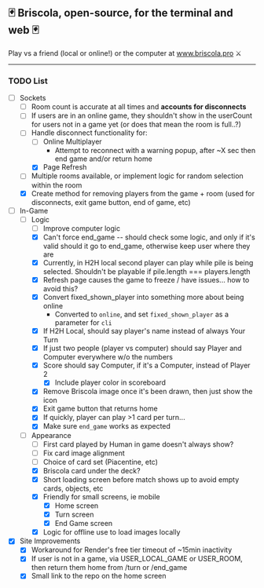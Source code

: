 ## 🃏    Briscola, open-source, for the terminal and web    🃏

Play vs a friend (local or online!) or the computer at www.briscola.pro ⚔️



---



### TODO List
- [ ] Sockets
  - [ ] Room count is accurate at all times and **accounts for disconnects**
  - [ ] If users are in an online game, they shouldn't show in the userCount for users not in a game yet (or does that mean the room is full..?)
  - [ ] Handle disconnect functionality for:
      - [ ] Online Multiplayer
        - Attempt to reconnect with a warning popup, after ~X sec then end game and/or return home
      - [x] Page Refresh
  - [ ] Multiple rooms available, or implement logic for random selection within the room
  - [x] Create method for removing players from the game + room (used for disconnects, exit game button, end of game, etc)

- [ ] In-Game
  - [ ] Logic
    - [ ] Improve computer logic
    - [x] Can't force end_game -- should check some logic, and only if it's valid should it go to end_game, otherwise keep user where they are
    - [x] Currently, in H2H local second player can play while pile is being selected. Shouldn't be playable if pile.length === players.length
    - [x] Refresh page causes the game to freeze / have issues... how to avoid this?
    - [x] Convert fixed_shown_player into something more about being online
      - Converted to `online`, and set `fixed_shown_player` as a parameter for `cli`
    - [x] If H2H Local, should say player's name instead of always Your Turn
    - [x] If just two people (player vs computer) should say Player and Computer everywhere w/o the numbers
    - [x] Score should say Computer, if it's a Computer, instead of Player 2
      - [x] Include player color in scoreboard
    - [x] Remove Briscola image once it's been drawn, then just show the icon
    - [x] Exit game button that returns home
    - [x] If quickly, player can play >1 card per turn...
    - [x] Make sure `end_game` works as expected
  - [ ] Appearance
    - [ ] First card played by Human in game doesn't always show?
    - [ ] Fix card image alignment
    - [ ] Choice of card set (Piacentine, etc)
    - [x] Briscola card under the deck?
    - [x] Short loading screen before match shows up to avoid empty cards, objects, etc
    - [x] Friendly for small screens, ie mobile
      - [x] Home screen
      - [x] Turn screen
      - [x] End Game screen
    - [x] Logic for offline use to load images locally

- [x] Site Improvements
  - [x] Workaround for Render's free tier timeout of ~15min inactivity
  - [x] If user is not in a game, via USER_LOCAL_GAME or USER_ROOM, then return them home from /turn or /end_game
  - [x] Small link to the repo on the home screen
